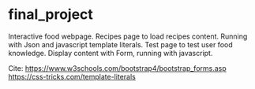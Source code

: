# final_project
Interactive food webpage.
Recipes page to load recipes content. Running with Json and javascript template literals.
Test page to test user food knowledge. Display content with Form, running with javascript.

Cite:
https://www.w3schools.com/bootstrap4/bootstrap_forms.asp
https://css-tricks.com/template-literals
